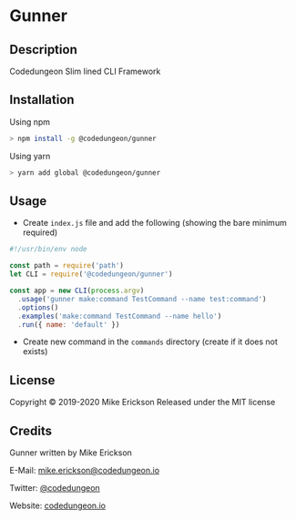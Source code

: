 # Gunner

## Description

Codedungeon Slim lined CLI Framework

## Installation

Using npm

```bash
> npm install -g @codedungeon/gunner
```

Using yarn

```bash
> yarn add global @codedungeon/gunner
```

## Usage

- Create `index.js` file and add the following (showing the bare minimum required)

```js
#!/usr/bin/env node

const path = require('path')
let CLI = require('@codedungeon/gunner')

const app = new CLI(process.argv)
  .usage('gunner make:command TestCommand --name test:command')
  .options()
  .examples('make:command TestCommand --name hello')
  .run({ name: 'default' })
```

- Create new command in the `commands` directory (create if it does not exists)

## License

Copyright &copy; 2019-2020 Mike Erickson
Released under the MIT license

## Credits

Gunner written by Mike Erickson

E-Mail: [mike.erickson@codedungeon.io](mailto:mike.erickson@codedungeon.io)

Twitter: [@codedungeon](http://twitter.com/codedungeon)

Website: [codedungeon.io](http://codedungeon.io/gunner)
